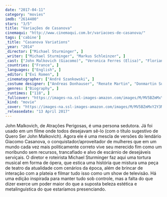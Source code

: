 ```yaml
---
date: "2017-04-11"
category: "movies"
imdb: "2614400"
stars: "3/5"
title: "Variações de Casanova"
cinemaqui: "http://www.cinemaqui.com.br/variacoes-de-casanova/"
tags: ['cabine']
_title: "Casanova Variations"
_year: "2014"
_director: ["Michael Sturminger", ]
_writer: ["Michael Sturminger", "Markus Schleinzer", ]
_cast: ["John Malkovich (Giacomo)", "Veronica Ferres (Elisa)", "Florian Boesch (Giacomo II)", "Miah Persson (Elisa II)", "Lola Naymark (Cecile)", "Kerstin Avemo (Leonilda)", "Tracy Ann Oberman (Jessica)", "Maria João Bastos (Lady Doctor)", "Kate Lindsey (Belline)", ]
_countries: ["France", ]
_languages: ["English", ]
_editor: ["Evi Romen", ]
_cinematographer: ["André Szankowski", ]
_costume designer: ["Andreas Donhauser", "Renate Martin", "Donmartin Supersets", ]
_genres: ["Biography", ]
_runtimes: ["118", ]
_fullcover: "https://images-na.ssl-images-amazon.com/images/M/MV5BZmMxY2Y3MTItNGI4YS00ZDE2LTliZDEtYjI5MjIyZDJkYTQyXkEyXkFqcGdeQXVyMjUyMTE3MTc@.jpg"
_kind: "movie"
_cover: "https://images-na.ssl-images-amazon.com/images/M/MV5BZmMxY2Y3MTItNGI4YS00ZDE2LTliZDEtYjI5MjIyZDJkYTQyXkEyXkFqcGdeQXVyMjUyMTE3MTc@._V1._SX94_SY140_.jpg"
_releasedate: "13 April 2017"
---
```

John Malkovich, de Atrações Perigosas, é uma persona sedutora. Já foi usado em um filme onde todos desejavam sê-lo (com o título sugestivo de Quero Ser John Malkovich). Agora ele é uma mescla de versões do lendário Giacomo Casanova, o conquistador/aproveitador de mulheres que em um mundo cada vez mais politicamente correto vive seu merecido fim como um moribundo sem recursos, trancafiado e alvo de escárnio de desejáveis serviçais. O diretor e roteirista Michael Sturminger faz aqui uma tortura musical em forma de ópera, que estica uma história que mistura uma peça de teatro da atualidade com cenários da época, além de brincar de interação com a plateia e filmar tudo isso como um show de televisão. Há uma edição inspirada para manter tudo sob controle, mas a falta do que dizer exerce um poder maior do que a suposta beleza estética e metalinguística do que estaríamos presenciando.
